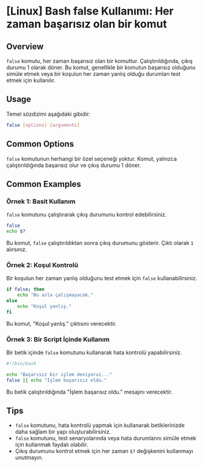 # [Linux] Bash false Kullanımı: Her zaman başarısız olan bir komut

## Overview
`false` komutu, her zaman başarısız olan bir komuttur. Çalıştırıldığında, çıkış durumu 1 olarak döner. Bu komut, genellikle bir komutun başarısız olduğunu simüle etmek veya bir koşulun her zaman yanlış olduğu durumları test etmek için kullanılır.

## Usage
Temel sözdizimi aşağıdaki gibidir:

```bash
false [options] [arguments]
```

## Common Options
`false` komutunun herhangi bir özel seçeneği yoktur. Komut, yalnızca çalıştırıldığında başarısız olur ve çıkış durumu 1 döner.

## Common Examples

### Örnek 1: Basit Kullanım
`false` komutunu çalıştırarak çıkış durumunu kontrol edebilirsiniz.

```bash
false
echo $?
```
Bu komut, `false` çalıştırıldıktan sonra çıkış durumunu gösterir. Çıktı olarak `1` alırsınız.

### Örnek 2: Koşul Kontrolü
Bir koşulun her zaman yanlış olduğunu test etmek için `false` kullanabilirsiniz.

```bash
if false; then
    echo "Bu asla çalışmayacak."
else
    echo "Koşul yanlış."
fi
```
Bu komut, "Koşul yanlış." çıktısını verecektir.

### Örnek 3: Bir Script İçinde Kullanım
Bir betik içinde `false` komutunu kullanarak hata kontrolü yapabilirsiniz.

```bash
#!/bin/bash

echo "Başarısız bir işlem deniyoruz..."
false || echo "İşlem başarısız oldu."
```
Bu betik çalıştırıldığında "İşlem başarısız oldu." mesajını verecektir.

## Tips
- `false` komutunu, hata kontrolü yapmak için kullanarak betiklerinizde daha sağlam bir yapı oluşturabilirsiniz.
- `false` komutunu, test senaryolarında veya hata durumlarını simüle etmek için kullanmak faydalı olabilir.
- Çıkış durumunu kontrol etmek için her zaman `$?` değişkenini kullanmayı unutmayın.